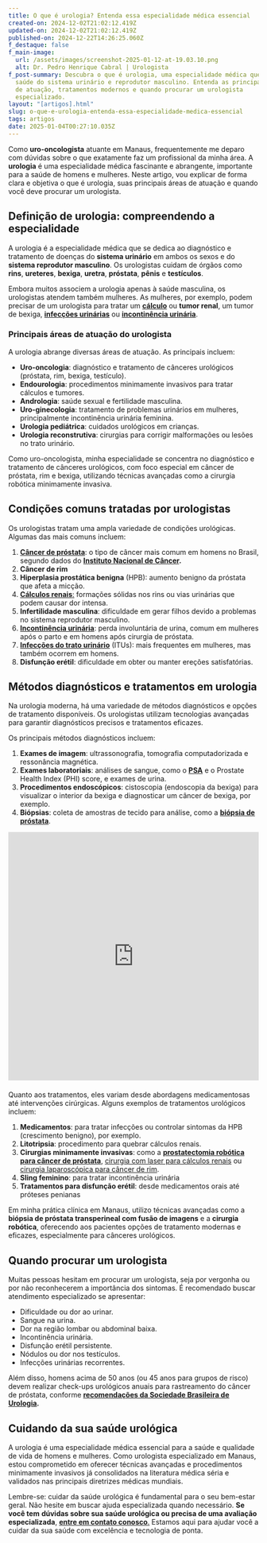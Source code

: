 ```yaml
---
title: O que é urologia? Entenda essa especialidade médica essencial
created-on: 2024-12-02T21:02:12.419Z
updated-on: 2024-12-02T21:02:12.419Z
published-on: 2024-12-22T14:26:25.060Z
f_destaque: false
f_main-image:
  url: /assets/images/screenshot-2025-01-12-at-19.03.10.png
  alt: Dr. Pedro Henrique Cabral | Urologista
f_post-summary: Descubra o que é urologia, uma especialidade médica que cuida da
  saúde do sistema urinário e reprodutor masculino. Entenda as principais áreas
  de atuação, tratamentos modernos e quando procurar um urologista
  especializado.
layout: "[artigos].html"
slug: o-que-e-urologia-entenda-essa-especialidade-medica-essencial
tags: artigos
date: 2025-01-04T00:27:10.035Z
---
```

Como **uro-oncologista** atuante em Manaus, frequentemente me deparo com dúvidas sobre o que exatamente faz um profissional da minha área. A **urologia** é uma especialidade médica fascinante e abrangente, importante para a saúde de homens e mulheres. Neste artigo, vou explicar de forma clara e objetiva o que é urologia, suas principais áreas de atuação e quando você deve procurar um urologista.

## **Definição de urologia: compreendendo a especialidade**

A urologia é a especialidade médica que se dedica ao diagnóstico e tratamento de doenças do **sistema urinário** em ambos os sexos e do **sistema reprodutor masculino**. Os urologistas cuidam de órgãos como **rins**, **ureteres**, **bexiga**, **uretra**, **próstata**, **pênis** e **testículos**.

Embora muitos associem a urologia apenas à saúde masculina, os urologistas atendem também mulheres. As mulheres, por exemplo, podem precisar de um urologista para tratar um **[cálculo](https://uroconsult.com.br/artigos/laser-para-tratamento-de-calculos-no-rim-e-ureter/)** ou **tumor renal**, um tumor de bexiga, **[infecções urinárias](https://uroconsult.com.br/artigos/infeccoes-urinarias-de-repeticao/)** ou **[incontinência urinária](https://uroconsult.com.br/artigos/tratamento-da-perda-de-urina-em-mulheres/)**.

### **Principais áreas de atuação do urologista**

A urologia abrange diversas áreas de atuação. As principais incluem:

* **Uro-oncologia**: diagnóstico e tratamento de cânceres urológicos (próstata, rim, bexiga, testículo).
* **Endourologia**: procedimentos minimamente invasivos para tratar cálculos e tumores.
* **Andrologia**: saúde sexual e fertilidade masculina.
* **Uro-ginecologia**: tratamento de problemas urinários em mulheres, principalmente incontinência urinária feminina.
* **Urologia pediátrica**: cuidados urológicos em crianças.
* **Urologia reconstrutiva**: cirurgias para corrigir malformações ou lesões no trato urinário.

Como uro-oncologista, minha especialidade se concentra no diagnóstico e tratamento de cânceres urológicos, com foco especial em câncer de próstata, rim e bexiga, utilizando técnicas avançadas como a cirurgia robótica minimamente invasiva.

## **Condições comuns tratadas por urologistas**

Os urologistas tratam uma ampla variedade de condições urológicas. Algumas das mais comuns incluem:

1. **[Câncer de próstata](https://uroconsult.com.br/artigos/cancer-de-prostata-a-importancia-do-diagnostico-precoce/)**: o tipo de câncer mais comum em homens no Brasil, segundo dados do **[Instituto Nacional de Câncer](https://www.inca.gov.br/tipos-de-cancer/cancer-de-prostata).**
2. **Câncer de rim**
3. **Hiperplasia prostática benigna** (HPB): aumento benigno da próstata que afeta a micção.
4. [**Cálculos renais**:](https://uroconsult.com.br/artigos/laser-para-tratamento-de-calculos-no-rim-e-ureter/) formações sólidas nos rins ou vias urinárias que podem causar dor intensa.
5. **Infertilidade masculina**: dificuldade em gerar filhos devido a problemas no sistema reprodutor masculino.
6. **[Incontinência urinária](https://uroconsult.com.br/artigos/tratamento-da-perda-de-urina-em-mulheres/)**: perda involuntária de urina, comum em mulheres após o parto e em homens após cirurgia de próstata.
7. **[Infecções do trato urinário](https://uroconsult.com.br/artigos/infeccoes-urinarias-de-repeticao/)** (ITUs): mais frequentes em mulheres, mas também ocorrem em homens.
8. **Disfunção erétil**: dificuldade em obter ou manter ereções satisfatórias.

## **Métodos diagnósticos e tratamentos em urologia**

Na urologia moderna, há uma variedade de métodos diagnósticos e opções de tratamento disponíveis. Os urologistas utilizam tecnologias avançadas para garantir diagnósticos precisos e tratamentos eficazes.

Os principais métodos diagnósticos incluem:

1. **Exames de imagem**: ultrassonografia, tomografia computadorizada e ressonância magnética.
2. **Exames laboratoriais**: análises de sangue, como o **[PSA](https://uroconsult.com.br/artigos/o-exame-de-psa/)** e o Prostate Health Index (PHI) score, e exames de urina.
3. **Procedimentos endoscópicos**: cistoscopia (endoscopia da bexiga) para visualizar o interior da bexiga e diagnosticar um câncer de bexiga, por exemplo.
4. **Biópsias**: coleta de amostras de tecido para análise, como a **[biópsia de próstata](https://uroconsult.com.br/artigos/biopsia-de-prostata-transperineal-em-manaus/)**.

<div style="text-align: center; margin-bottom: 20px;">
  <iframe
    width="100%"
    height="500"
    src="https://www.youtube.com/embed/mhbPptLAzCE"
    title="Como funciona a biópsia de próstata transperineal com fusão de imagens?"
    frameborder="0"
    allow="accelerometer; autoplay; clipboard-write; encrypted-media; gyroscope; picture-in-picture; web-share"
    referrerpolicy="strict-origin-when-cross-origin"
    allowfullscreen
    id="responsive-video"
    style="max-width: 800px; margin: 0 auto; display: block;"
  ></iframe>
  <script>
    function adjustIframeHeight() {
      var iframe = document.getElementById('responsive-video');
      if (window.innerWidth < 768) {
        iframe.style.height = '300px'; // Altura para celular
      } else {
        iframe.style.height = '500px'; // Altura para desktop
      }
    }  </script>
</div>

Quanto aos tratamentos, eles variam desde abordagens medicamentosas até intervenções cirúrgicas. Alguns exemplos de tratamentos urológicos incluem:

1. **Medicamentos**: para tratar infecções ou controlar sintomas da HPB (crescimento benigno), por exemplo.
2. **Litotripsia**: procedimento para quebrar cálculos renais.
3. **Cirurgias minimamente invasivas**: como a **[prostatectomia robótica para câncer de próstata](https://uroconsult.com.br/artigos/os-5-objetivos-da-prostatectomia-para-cancer-de-prostata/)**, [cirurgia com laser para cálculos renais](https://uroconsult.com.br/rim/) ou [cirurgia laparoscópica para câncer de rim](https://uroconsult.com.br/artigos/retirada-do-rim-por-laparoscopia---como-e-feita/).
4. **Sling feminino**: para tratar incontinência urinária
5. **Tratamentos para disfunção erétil**: desde medicamentos orais até próteses penianas

Em minha prática clínica em Manaus, utilizo técnicas avançadas como a **biópsia de próstata transperineal com fusão de imagens** e a **cirurgia robótica**, oferecendo aos pacientes opções de tratamento modernas e eficazes, especialmente para cânceres urológicos.

## **Quando procurar um urologista**

Muitas pessoas hesitam em procurar um urologista, seja por vergonha ou por não reconhecerem a importância dos sintomas. É recomendado buscar atendimento especializado se apresentar:

* Dificuldade ou dor ao urinar.
* Sangue na urina.
* Dor na região lombar ou abdominal baixa.
* Incontinência urinária.
* Disfunção erétil persistente.
* Nódulos ou dor nos testículos.
* Infecções urinárias recorrentes.

Além disso, homens acima de 50 anos (ou 45 anos para grupos de risco) devem realizar check-ups urológicos anuais para rastreamento do câncer de próstata, conforme **[recomendações da Sociedade Brasileira de Urologia](https://portaldaurologia.org.br/publico/recomendacoes/).**

## **Cuidando da sua saúde urológica**

A urologia é uma especialidade médica essencial para a saúde e qualidade de vida de homens e mulheres. Como urologista especializado em Manaus, estou comprometido em oferecer técnicas avançadas e procedimentos minimamente invasivos já consolidados na literatura médica séria e validados nas principais diretrizes médicas mundiais.

Lembre-se: cuidar da saúde urológica é fundamental para o seu bem-estar geral. Não hesite em buscar ajuda especializada quando necessário. **Se você tem** **dúvidas sobre sua saúde urológica ou precisa de uma avaliação especializada**, [**entre em contato conosco**.](https://uroconsult.com.br/contato/) Estamos aqui para ajudar você a cuidar da sua saúde com excelência e tecnologia de ponta.